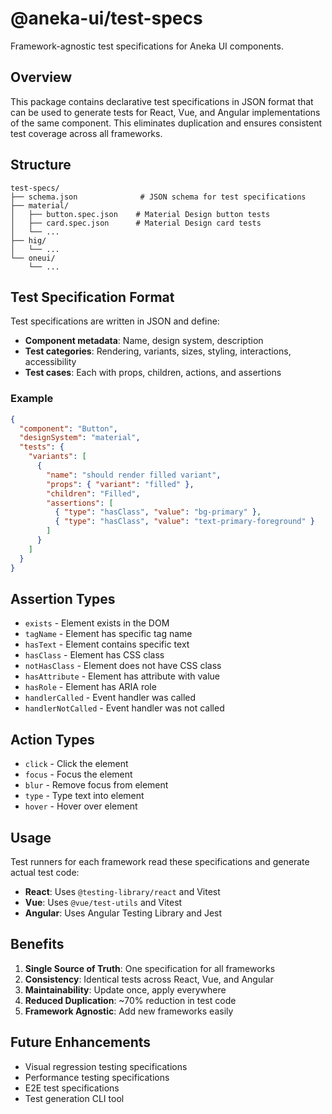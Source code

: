 # @aneka-ui/test-specs

Framework-agnostic test specifications for Aneka UI components.

## Overview

This package contains declarative test specifications in JSON format that can be used to generate tests for React, Vue, and Angular implementations of the same component. This eliminates duplication and ensures consistent test coverage across all frameworks.

## Structure

```
test-specs/
├── schema.json              # JSON schema for test specifications
├── material/
│   ├── button.spec.json    # Material Design button tests
│   ├── card.spec.json      # Material Design card tests
│   └── ...
├── hig/
│   └── ...
└── oneui/
    └── ...
```

## Test Specification Format

Test specifications are written in JSON and define:

- **Component metadata**: Name, design system, description
- **Test categories**: Rendering, variants, sizes, styling, interactions, accessibility
- **Test cases**: Each with props, children, actions, and assertions

### Example

```json
{
  "component": "Button",
  "designSystem": "material",
  "tests": {
    "variants": [
      {
        "name": "should render filled variant",
        "props": { "variant": "filled" },
        "children": "Filled",
        "assertions": [
          { "type": "hasClass", "value": "bg-primary" },
          { "type": "hasClass", "value": "text-primary-foreground" }
        ]
      }
    ]
  }
}
```

## Assertion Types

- `exists` - Element exists in the DOM
- `tagName` - Element has specific tag name
- `hasText` - Element contains specific text
- `hasClass` - Element has CSS class
- `notHasClass` - Element does not have CSS class
- `hasAttribute` - Element has attribute with value
- `hasRole` - Element has ARIA role
- `handlerCalled` - Event handler was called
- `handlerNotCalled` - Event handler was not called

## Action Types

- `click` - Click the element
- `focus` - Focus the element
- `blur` - Remove focus from element
- `type` - Type text into element
- `hover` - Hover over element

## Usage

Test runners for each framework read these specifications and generate actual test code:

- **React**: Uses `@testing-library/react` and Vitest
- **Vue**: Uses `@vue/test-utils` and Vitest
- **Angular**: Uses Angular Testing Library and Jest

## Benefits

1. **Single Source of Truth**: One specification for all frameworks
2. **Consistency**: Identical tests across React, Vue, and Angular
3. **Maintainability**: Update once, apply everywhere
4. **Reduced Duplication**: ~70% reduction in test code
5. **Framework Agnostic**: Add new frameworks easily

## Future Enhancements

- Visual regression testing specifications
- Performance testing specifications
- E2E test specifications
- Test generation CLI tool
